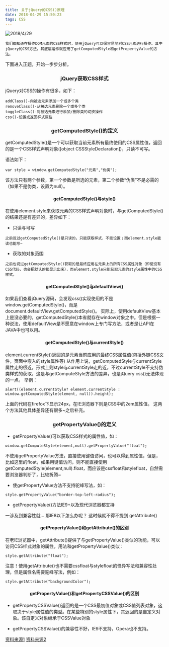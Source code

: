 ```yaml
---
title: 关于jQuery的CSS()原理
date: 2018-04-29 15:50:23
tags: CSS
---
```

![2018/4/29](https://imgsa.baidu.com/forum/w%3D580/sign=0190f0864b540923aa696376a259d1dc/e15ef4f81a4c510f55d8ecbf6259252dd42aa515.jpg)

```bush
我们都知道在操作DOM元素的CSS样式时，使用jQuery可以很容易地对CSS元素进行操作。其中jQuery的CSS方法，其底层运作就应用了getComputedStyle和getPropertyValue的方法。
```
下面进入正题，开始一步步分析。

### <center> jQuery获取CSS样式

jQuery对CSS的操作有很多，如下：
```bush
addClass()-向被选元素添加一个或多个类
removeClass()-从被选元素删除一个或多个类
toggleClass()-对被选元素进行添加/删除类的切换操作
css()-设置或返回样式属性
```
### <center> getComputedStyle()的定义

getComputedStyle()是一个可以获取当前元素所有最终使用的CSS属性值，返回的是一个CSS样式声明对象([object CSSStyleDeclaration])，只读不可写。

语法如下：
```bush
var style = window.getComputedStyle("元素","伪类");
```
该方法只有两个参数，第一个参数是所选的元素，第二个参数“伪类”不是必需的（如果不是伪类，设置为null）。

#### <center> getComputedStyle()与style()

在使用element.style来获取元素的CSS样式声明对象时，与getComputedStyle()的结果还是有差异的，差异如下：

- 只读与可写
```bush
之前说过getComputedStyle()是只读的，只能获取样式，不能设置；而element.style能读也能写~
```
- 获取的对象范围
```bush
之前也说过getComputedStyle()获取的是最终应用在元素上的所有CSS属性对象（即使没有CSS代码，也会把默认的都显示出来），而element.style只能获取元素的style属性中的CSS样式。
```

#### <center> getComputedStyle()与defaultView()

如果我们查看jQuery源码，会发现css()实现使用的不是window.getComputedStyle()，而是document.defaultView.getComputedStyle()。
实际上，使用defaultView基本上是没必要的，getComputedStyle()本省就存在window对象之中。但是根据一种说法，使用defaultView是不愿意在window上专门写方法，或者是让API在JAVA中也可以用。

#### <center> getComputedStyle()与currentStyle()

element.currentStyle()返回的是元素当前应用的最终CSS属性值(包括外链CSS文件，页面中嵌入的style属性等)
从作用上说，getComputedStyle与currentStyle属性走的很近，形式上则style与currentStyle走的近，不过currentStyle不支持伪类样式的获取，这是与getComputeStyle方法的差异，也是jQuery css()无法体现的一点。
举例：
```bush
alert((element.currentStyle? element.currentStyle : window.getComputedStyle(element, null)).height);
```
上面的代码在firefox下显示24px，在IE浏览器下则是CSS中的2em属性值。
这两个方法其他具体差异还有很多~之后补充。

### <center> getPropertyValue()的定义

- getPropertyValue()可以获取CSS样式的属性值，如：
```bush
window.getComputeStyle(element,null).getPropertyValue("float");
```
不使用getPropertyValue方法，直接使用键值访问，也可以得到属性值，但是，比如这里的float，如果用键值访问，则不能直接使用getComputedStyle(element,null).float，而应该是cssfloat和stylefloat，自然需要浏览器判断了，比较折腾~

- 使getPropertyValue方法不支持驼峰写法，如：
```bush
style.getPropertyValue("border-top-left-radius");
```

- getPropertyValue()方法IE9+以及现代浏览器都支持

一涉及到兼容性就... 那IE8以下怎么办呢？
这时候就不得不提到 getAttribute()

#### <center> getPropertyValue()和getAttribute()的区别

在老IE浏览器中，getAttribute()提供了与getPropertyValue()类似的功能，可以访问CSS样式对象的属性，用法和getPropertyValue()类似：
```bush
style.getAttribute("float");
```
注意！使用getAttribute()也不需要cssfloat与stylefloat的怪异写法和兼容性处理，但是属性名需要驼峰写法，例如：
```bush
style.getAttribute("backgroundColor");
```

#### <center> getPropertyValue()和getPropertyCSSValue()的区别

- getPropertyCSSValue()返回的是一个CSS最初值对象或CSS值列表对象，这取决于style属性值的类型。在某些特别的style属性下，其返回的是自定义对象。该自定义对象继承于CSSValue对象

- getPropertyCSSValue()的兼容性不好，IE9不支持，Opera也不支持。


[资料来源1](http://www.zhangxinxu.com/wordpress/2012/05/getcomputedstyle-js-getpropertyvalue-currentstyle/)
[资料来源2](http://www.w3school.com.cn/jquery/jquery_css_classes.asp)


